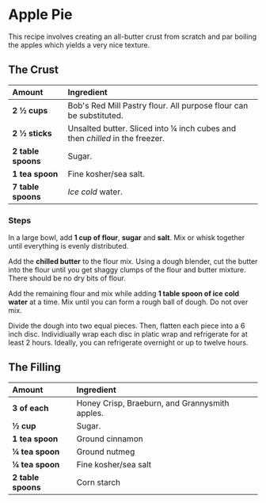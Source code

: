 # Apple Pie

This recipe involves creating an all-butter crust from scratch and par boiling the apples
which yields a very nice texture.

## The Crust

| Amount             | Ingredient                                                                   |
|:-------------------|:-----------------------------------------------------------------------------|
|**2 ½ cups**        | Bob's Red Mill Pastry flour. All purpose flour can be substituted.           |
|**2 ½ sticks**      | Unsalted butter. Sliced into ¼ inch cubes and then _chilled_ in the freezer. |
|**2 table spoons**  | Sugar.                                                                       |
|**1 tea spoon**     | Fine kosher/sea salt.                                                        |
|**7 table spoons**  | _Ice cold_ water.                                                            |

### Steps

In a large bowl, add **1 cup of flour**, **sugar** and **salt**. Mix or whisk together until
everything is evenly distributed.

Add the **chilled butter** to the flour mix. Using a dough blender, cut the butter into the
flour until you get shaggy clumps of the flour and butter mixture. There should be no dry
bits of flour.

Add the remaining flour and mix while adding **1 table spoon of ice cold water** at a time.
Mix until you can form a rough ball of dough. Do not over mix.

Divide the dough into two equal pieces. Then, flatten each piece into a 6 inch disc.
Individiually wrap each disc in platic wrap and refrigerate for at least 2 hours.
Ideally, you can refrigerate overnight or up to twelve hours.

## The Filling

| Amount             | Ingredient                                     |
|:-------------------|:-----------------------------------------------|
| **3 of each**      | Honey Crisp, Braeburn, and Grannysmith apples. |
| **½ cup**          | Sugar.                                         |
| **1 tea spoon**    | Ground cinnamon                                |
| **¼ tea spoon**    | Ground nutmeg                                  |
| **¼ tea spoon**    | Fine kosher/sea salt                           |
| **2 table spoons** | Corn starch                                    |
